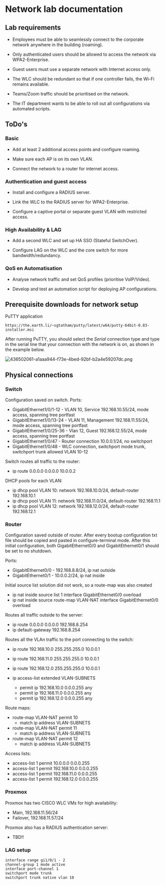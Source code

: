 # Network lab documentation
## Lab requirements

 - Employees must be able to seamlessly connect to the corporate network anywhere in the building (roaming).

- Only authenticated users should be allowed to access the network via WPA2-Enterprise.

- Guest users must use a separate network with Internet access only.

- The WLC should be redundant so that if one controller fails, the Wi-Fi remains available.

- Teams/Zoom traffic should be prioritised on the network.

- The IT department wants to be able to roll out all configurations via automated scripts.



## ToDo's
### Basic

- Add at least 2 additional access points and configure roaming.

- Make sure each AP is on its own VLAN.

- Connect the network to a router for internet access.
### Authentication and guest access

- Install and configure a RADIUS server.

- Link the WLC to the RADIUS server for WPA2-Enterprise.

- Configure a captive portal or separate guest VLAN with restricted access.
### High Availability & LAG

- Add a second WLC and set up HA SSO (Stateful SwitchOver).

- Configure LAG on the WLC and the core switch for more bandwidth/redundancy.
### QoS en Automatisation

- Analyse network traffic and set QoS profiles (prioritise VoIP/Video).

- Develop and test an automation script for deploying AP configurations.



 ## Prerequisite downloads for network setup
PuTTY application
```
https://the.earth.li/~sgtatham/putty/latest/w64/putty-64bit-0.83-installer.msi
```
After running PuTTY, you should select the _Serial_ connection type and type in the serial line that your connection with the network is on, as shown in the example below.


![436502061-a1aaa944-f73e-4bed-92bf-b2a4e59207dc.png](attachment:436502061-a1aaa944-f73e-4bed-92bf-b2a4e59207dc.png)




## Physical connections

### Switch
Configuration saved on switch.
Ports:
- GigabitEthernet1/0/1-12 - VLAN 10, Service 192.168.10.55/24, mode access, spanning tree portfast
- GigabitEthernet1/0/13-24 - VLAN 11, Management 192.168.11.55/24, mode access, spanning tree portfast
- GigabitEthernet1/0/25-36 - Vlan 12, Guest 192.168.12.55/24, mode access, spanning tree portfast
- GigabitEthernet1/0/47 - Router connection 10.0.0.1/24, no switchport
- GigabitEthernet1/0/48 - WLC connection, switchport mode trunk, switchport trunk allowed VLAN 10-12

Switch routes all traffic to the router:
- ip route 0.0.0.0 0.0.0.0 10.0.0.2

DHCP pools for each VLAN:
- ip dhcp pool VLAN 10: network 192.168.10.0/24, default-router 192.168.10.1
- ip dhcp pool VLAN 11: network 192.168.11.0/24, default-router 192.168.11.1
- ip dhcp pool VLAN 12: network 192.168.12.0/24, default-router 192.168.12.1


### Router
Configuration saved outside of router. After every bootup configuration txt file should be copied and pasted in configure-terminal mode.
After this initial configuration, both GigabitEthernet0/0 and GigabitEthernet0/1 should be set to no shutdown.

Ports:
- GigabitEthernet0/0 - 192.168.8.8/24, ip nat outside
- GigabitEthernet0/1 - 10.0.0.2/24, ip nat inside

Initial source list solution did not work, so a route-map was also created
- ip nat inside source list 1 interface GigabitEthernet0/0 overload
- ip nat inside source route-map VLAN-NAT interface GigabitEthernet0/0 overload

Routes all traffic outside to the server:
- ip route 0.0.0.0 0.0.0.0 192.168.8.254
- ip default-gateway 192.168.8.254

Routes all the VLAn traffic to the port connecting to the switch:
- ip route 192.168.10.0 255.255.255.0 10.0.0.1
- ip route 192.168.11.0 255.255.255.0 10.0.0.1
- ip route 192.168.12.0 255.255.255.0 10.0.0.1

- ip access-list extended VLAN-SUBNETS
    - permit ip 192.168.10.0 0.0.0.255 any
    - permit ip 192.168.11.0 0.0.0.255 any
    - permit ip 192.168.12.0 0.0.0.255 any

Route maps:
- route-map VLAN-NAT permit 10
    - match ip address VLAN-SUBNETS
- route-map VLAN-NAT permit 11
    - match ip address VLAN-SUBNETS
- route-map VLAN-NAT permit 12
    - match ip address VLAN-SUBNETS

Access lists:
- access-list 1 permit 10.0.0.0 0.0.0.255
- access-list 1 permit 192.168.10.0 0.0.0.255
- access-list 1 permit 192.168.11.0 0.0.0.255
- access-list 1 permit 192.168.12.0 0.0.0.255


### Proxmox
Proxmox has two CISCO WLC VMs for high availability:
- Main, 192.168.11.56/24
- Failover, 192.168.11.57/24

Proxmox also has a RADIUS authentication server:
- TBD!!
### LAG setup
```WLC console
interface range gi1/0/1 - 2
channel-group 1 mode active
interface port-channel 1
switchport mode trunk
switchport trunk native vlan 10
```